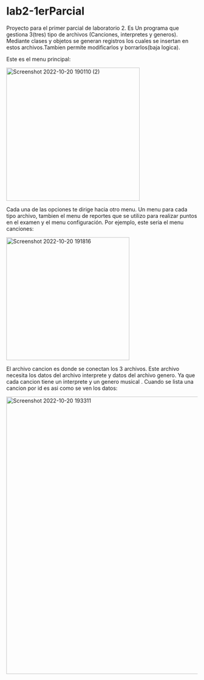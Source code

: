 # lab2-1erParcial
Proyecto para el primer parcial de laboratorio 2.
Es Un programa que gestiona 3(tres) tipo de archivos (Canciones, interpretes y generos).
Mediante clases y objetos se generan registros los cuales se insertan en estos archivos.Tambien permite modificarlos y borrarlos(baja logica).

Este es el menu principal:

<img width="351" alt="Screenshot 2022-10-20 190110 (2)" src="https://user-images.githubusercontent.com/82301704/197068856-2d6c8017-4f07-490b-abf6-8e99f4094877.png">

Cada una de las opciones te dirige hacia otro menu. Un menu para cada tipo archivo, 
tambien el menu de reportes que se utilizo para realizar puntos en el examen y el menu configuración.
Por ejemplo, este seria el menu canciones:

<img width="324" alt="Screenshot 2022-10-20 191816" src="https://user-images.githubusercontent.com/82301704/197069710-f1d3bd5a-f19e-49f7-a1f3-c1f638a68c93.png">

El archivo cancion es donde se conectan  los 3 archivos.
Este archivo necesita los datos del archivo interprete y datos del archivo genero. Ya que cada cancion tiene un interprete y un genero musical . 
Cuando se lista una cancion por id es asi como se ven los datos:

<img width="731" alt="Screenshot 2022-10-20 193311" src="https://user-images.githubusercontent.com/82301704/197071603-67a531b4-0702-4966-a1ed-836e714606e1.png">
